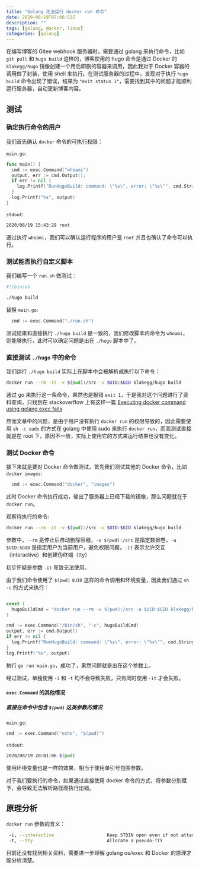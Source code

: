 ```yaml
---
title: "Golang 无法运行 docker run 命令"
date: 2020-08-19T07:06:53Z
description: ""
tags: [golang, docker, linux]
categories: [golang]
---
```


在编写博客的 Gitee webhook 服务器时，需要通过 golang 来执行命令，比如 `git pull` 和 `hugo build` 这样的，博客使用的 hugo 命令是通过 Docker 的 `klakegg/hugo` 镜像创建一个用后即删的容器来调用，因此我对于 Docker 容器的调用做了封装，使用 shell 来执行。在测试服务器的过程中，发现对于执行 `hugo build` 命令出现了错误，结果为 `"exit status 1"`，需要找到其中的问题才能顺利运行服务器，自动更新博客内容。

## 测试

### 确定执行命令的用户

我们首先确认 `docker` 命令的可执行权限：

`main.go`:

```go
func main() {
  cmd := exec.Command("whoami")
  output, err := cmd.Output();
  if err != nil {
    log.Printf("RunHugoBuild: command: \"%s\", error: \"%s\"", cmd.String(), err.Error())
  }
  log.Printf("%s", output)
}
```

`stdout`:

```bash
2020/08/19 15:43:29 root
```

通过执行 `whoami`，我们可以确认运行程序的用户是 `root` 并且也确认了命令可以执行。

### 测试能否执行自定义脚本

我们编写一个 `run.sh` 做测试：

```sh
#!/bin/sh

./hugo build
```

替换 `main.go`:

```go
  cmd := exec.Command("./run.sh")
```

测试结果和直接执行 `./hugo build` 是一致的，我们修改脚本内命令为 `whoami`，则能够执行，此时可以确定问题是出在 `./hugo` 脚本中了。

### 直接测试 `./hugo` 中的命令

我们运行 `./hugo build` 实际上在脚本中会被解析成执行以下命令：

```sh
docker run --rm -it -v $(pwd):/src -u $UID:$GID klakegg/hugo build
```

通过 go 来执行这一条命令，果然也是报错 `exit 1`，于是我对这个问题进行了资料查询，只找到在 stackoverflow 上有这样一篇 [Executing docker command using golang exec fails](https://stackoverflow.com/questions/26411594/executing-docker-command-using-golang-exec-fails)

然而文章中的问题，是由于用户没有执行 `docker run` 的权限导致的，因此需要使用 `sh -c sudo` 的方式在 golang 中使用 sudo 来执行 `docker run`，而我测试直接就是在 root 下，原因不一致，实际上使用它的方式来运行结果也没有变化。

### 测试 Docker 命令

接下来就是要对 Docker 命令做测试，首先我们测试其他的 Docker 命令，比如 `docker images`:

```go
  cmd := exec.Command("docker", "images")
```

此时 Docker 命令执行成功，输出了服务器上已经下载的镜像，那么问题就在于 `docker run`。

观察待执行的命令:

```sh
docker run --rm -it -v $(pwd):/src -u $UID:$GID klakegg/hugo build
```

参数中，`--rm` 是停止后自动删除容器，`-v $(pwd):/src` 是指定数据卷，`-u $UID:$GID` 是指定用户为当前用户，避免权限问题，`-it` 表示允许交互（interactive）和创建伪终端（tty）

初步怀疑是参数 `-it` 导致无法使用。

由于我们命令使用了 `$(pwd)` `$UID` 这样的命令调用和环境变量，因此我们通过 `sh -c` 的方式来执行：

```go

const (
  hugoBuildCmd = "docker run --rm -v $(pwd):/src -u $UID:$GID klakegg/hugo build" // 删除 -it 参数
)

cmd := exec.Command("/bin/sh", "-c", hugoBuildCmd)
output, err := cmd.Output()
if err != nil {
  log.Printf("RunHugoBuild: command: \"%s\", error: \"%s\"", cmd.String(), err.Error())
}
log.Printf("%s", output)
```

执行 `go run main.go`，成功了，果然问题就是出在这个参数上。

经过测试，单独使用 `-i` 和 `-t` 均不会导致失败，只有同时使用 `-it` 才会失败。

#### `exec.Command` 的其他情况

##### 直接在命令中包含 `$(pwd)` 这类参数的情况

`main.go`:

```go
cmd := exec.Command("echo", "$(pwd)")
```

`stdout`:

```sh
2020/08/19 20:01:06 $(pwd)
```

使用环境变量也是一样的效果，相当于使用单引号包围参数。

对于我们要执行的命令，如果通过直接使用 docker 命令的方式，将参数分别赋予，会导致无法解析路径而执行出错。

## 原理分析

`docker run` 参数的含义：

```sh
 -i, --interactive                    Keep STDIN open even if not attached
 -t, --tty                            Allocate a pseudo-TTY
```

目前还没有找到相关资料，需要进一步理解 golang os/exec 和 Docker 的原理才能分析清楚。
